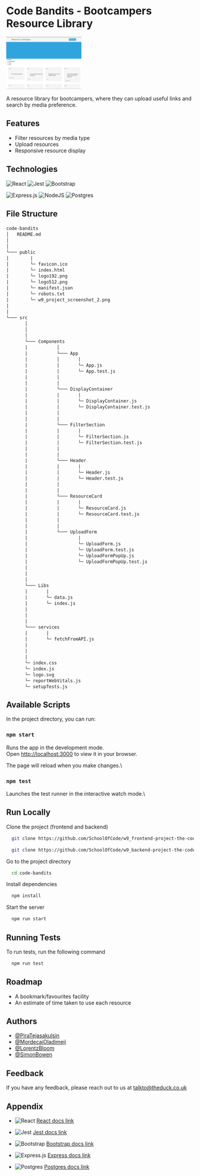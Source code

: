 # Code Bandits - Bootcampers Resource Library

<img
src='public/w9_project_screenshot_2.png'
alt ="Screenshot of Resource Library app"
style="height: 6%; width: 40%;"/>

A resource library for bootcampers, where they can upload useful links and search by media preference.

## Features

- Filter resources by media type
- Upload resources
- Responsive resource display

## Technologies

![React](https://img.shields.io/badge/react-%2320232a.svg?style=for-the-badge&logo=react&logoColor=%2361DAFB)
![Jest](https://img.shields.io/badge/-jest-%23C21325?style=for-the-badge&logo=jest&logoColor=white)
![Bootstrap](https://img.shields.io/badge/bootstrap-%23563D7C.svg?style=for-the-badge&logo=bootstrap&logoColor=white)

![Express.js](https://img.shields.io/badge/express.js-%23404d59.svg?style=for-the-badge&logo=express&logoColor=%2361DAFB)
![NodeJS](https://img.shields.io/badge/node.js-6DA55F?style=for-the-badge&logo=node.js&logoColor=white)
![Postgres](https://img.shields.io/badge/postgres-%23316192.svg?style=for-the-badge&logo=postgresql&logoColor=white)

## File Structure

```
code-bandits
│   README.md
│
│
└─── public
|        |
|        └─ favicon.ico
|        └─ index.html
|        └─ logo192.png
|        └─ logo512.png 
|        └─ manifest.json
|        └─ robots.txt
|        └─ w9_project_screenshot_2.png
|
|
└─── src
       │  
       │  
       │
       └─── Components
       |           │
       |           └─── App
       |           │       | 
       |           |       └─ App.js
       |           |       └─ App.test.js
       |           |
       |           |
       |           └─── DisplayContainer
       |           |       |
       |           |       └─ DisplayContainer.js
       |           |       └─ DisplayContainer.test.js
       |           |
       |           |
       |           └─── FilterSection
       |           |       |
       |           |       └─ FilterSection.js
       |           |       └─ FilterSection.test.js
       |           |
       |           |
       |           └─── Header
       |           |       |
       |           |       └─ Header.js
       |           |       └─ Header.test.js
       |           |
       |           |
       |           └─── ResourceCard 
       |           |       |
       |           |       └─ ResourceCard.js
       |           |       └─ ResourceCard.test.js
       |           |
       |           |
       |           └─── UploadForm
       |                   |
       |                   └─ UploadForm.js
       |                   └─ UploadForm.test.js
       |                   └─ UploadFormPopUp.js
       |                   └─ UploadFormPopUp.test.js
       |
       |
       |
       └─── Libs
       |       |
       |       └─ data.js
       |       └─ index.js
       |
       |
       |
       └─── services
       |       |
       |       └─ fetchFromAPI.js
       |
       |
       |
       └─ index.css
       └─ index.js
       └─ logo.svg
       └─ reportWebVitals.js
       └─ setupTests.js
```

## Available Scripts

In the project directory, you can run:

### `npm start`

Runs the app in the development mode.\
Open [http://localhost:3000](http://localhost:3000) to view it in your browser.

The page will reload when you make changes.\

### `npm test`

Launches the test runner in the interactive watch mode.\

## Run Locally

Clone the project (frontend and backend)

```bash
  git clone https://github.com/SchoolOfCode/w9_frontend-project-the-code-bandits
```

```bash
  git clone https://github.com/SchoolOfCode/w9_backend-project-the-code-bandits
```

Go to the project directory

```bash
  cd code-bandits
```

Install dependencies

```bash
  npm install
```

Start the server

```bash
  npm run start
```

## Running Tests

To run tests, run the following command

```bash
  npm run test
```

## Roadmap

- A bookmark/favourites facility
- An estimate of time taken to use each resource

## Authors

- [@PiraTejasakulsin](https://www.github.com/piratejas)
- [@MordecaiOladimeji](https://www.github.com/MordecaiO)
- [@LorentzBloom](https://www.github.com/Lauro235)
- [@SimonBowen](https://www.github.com/sibowen535)

## Feedback

If you have any feedback, please reach out to us at talkto@theduck.co.uk

## Appendix

- ![React](https://img.shields.io/badge/react-%2320232a.svg?style=for-the-badge&logo=react&logoColor=%2361DAFB") [React docs link](https://beta.reactjs.org/)

- ![Jest](https://img.shields.io/badge/-jest-%23C21325?style=for-the-badge&logo=jest&logoColor=white) [Jest docs link](https://jestjs.io/docs/getting-started)

- ![Bootstrap](https://img.shields.io/badge/bootstrap-%23563D7C.svg?style=for-the-badge&logo=bootstrap&logoColor=white) [Bootstrap docs link](https://getbootstrap.com/docs/4.1/getting-started/introduction/)

- ![Express.js](https://img.shields.io/badge/express.js-%23404d59.svg?style=for-the-badge&logo=express&logoColor=%2361DAFB) [Express docs link](https://devdocs.io/express/)

- ![Postgres](https://img.shields.io/badge/postgres-%23316192.svg?style=for-the-badge&logo=postgresql&logoColor=white) [Postgres docs link](https://www.postgresql.org/docs/)

